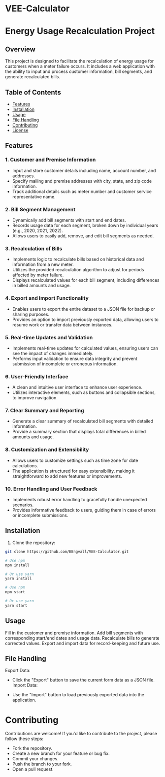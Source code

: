 # VEE-Calculator

# Energy Usage Recalculation Project

## Overview

This project is designed to facilitate the recalculation of energy usage for customers when a meter failure occurs. It includes a web application with the ability to input and process customer information, bill segments, and generate recalculated bills.

## Table of Contents

- [Features](#features)
- [Installation](#installation)
- [Usage](#usage)
- [File Handling](#file-handling)
- [Contributing](#contributing)
- [License](#license)

## Features

### 1. Customer and Premise Information
- Input and store customer details including name, account number, and addresses.
- Specify mailing and premise addresses with city, state, and zip code information.
- Track additional details such as meter number and customer service representative name.

### 2. Bill Segment Management
- Dynamically add bill segments with start and end dates.
- Records usage data for each segment, broken down by individual years (e.g., 2020, 2021, 2022).
- Allows users to easily add, remove, and edit bill segments as needed.

### 3. Recalculation of Bills
- Implements logic to recalculate bills based on historical data and information from a new meter.
- Utilizes the provided recalculation algorithm to adjust for periods affected by meter failure.
- Displays recalculated values for each bill segment, including differences in billed amounts and usage.

### 4. Export and Import Functionality
- Enables users to export the entire dataset to a JSON file for backup or sharing purposes.
- Provides an option to import previously exported data, allowing users to resume work or transfer data between instances.

### 5. Real-time Updates and Validation
- Implements real-time updates for calculated values, ensuring users can see the impact of changes immediately.
- Performs input validation to ensure data integrity and prevent submission of incomplete or erroneous information.

### 6. User-Friendly Interface
- A clean and intuitive user interface to enhance user experience.
- Utilizes interactive elements, such as buttons and collapsible sections, to improve navigation.

### 7. Clear Summary and Reporting
- Generate a clear summary of recalculated bill segments with detailed information.
- Provide a summary section that displays total differences in billed amounts and usage.

### 8. Customization and Extensibility
- Allows users to customize settings such as time zone for date calculations.
- The application is structured for easy extensibility, making it straightforward to add new features or improvements.

### 10. Error Handling and User Feedback
- Implements robust error handling to gracefully handle unexpected scenarios.
- Provides informative feedback to users, guiding them in case of errors or incomplete submissions.


## Installation

1. Clone the repository:

```bash
git clone https://github.com/EEngvall/VEE-Calculator.git

# Use npm
npm install

# Or use yarn
yarn install

# Use npm
npm start

# Or use yarn
yarn start
```

## Usage

Fill in the customer and premise information.
Add bill segments with corresponding start/end dates and usage data.
Recalculate bills to generate corrected values.
Export and import data for record-keeping and future use.

## File Handling

Export Data:

- Click the "Export" button to save the current form data as a JSON file.
Import Data:

- Use the "Import" button to load previously exported data into the application.

# Contributing

Contributions are welcome! If you'd like to contribute to the project, please follow these steps:

- Fork the repository.
- Create a new branch for your feature or bug fix.
- Commit your changes.
- Push the branch to your fork.
- Open a pull request.

